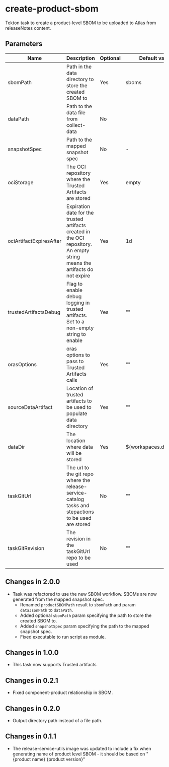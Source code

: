 # create-product-sbom

Tekton task to create a product-level SBOM to be uploaded to Atlas from
releaseNotes content.

## Parameters

| Name                    | Description                                                                                                                | Optional | Default value           |
|-------------------------|----------------------------------------------------------------------------------------------------------------------------|----------|-------------------------|
| sbomPath                | Path in the data directory to store the created SBOM to                                                                    | Yes      | sboms                   |
| dataPath                | Path to the data file from collect-data                                                                                    | No       |                         |
| snapshotSpec            | Path to the mapped snapshot spec                                                                                           | No       | -                       |
| ociStorage              | The OCI repository where the Trusted Artifacts are stored                                                                  | Yes      | empty                   |
| ociArtifactExpiresAfter | Expiration date for the trusted artifacts created in the OCI repository. An empty string means the artifacts do not expire | Yes      | 1d                      |
| trustedArtifactsDebug   | Flag to enable debug logging in trusted artifacts. Set to a non-empty string to enable                                     | Yes      | ""                      |
| orasOptions             | oras options to pass to Trusted Artifacts calls                                                                            | Yes      | ""                      |
| sourceDataArtifact      | Location of trusted artifacts to be used to populate data directory                                                        | Yes      | ""                      |
| dataDir                 | The location where data will be stored                                                                                     | Yes      | $(workspaces.data.path) |
| taskGitUrl              | The url to the git repo where the release-service-catalog tasks and stepactions to be used are stored                      | No       | ""                      |
| taskGitRevision         | The revision in the taskGitUrl repo to be used                                                                             | No       | ""                      |

## Changes in 2.0.0
* Task was refactored to use the new SBOM workflow. SBOMs are now generated from the mapped snapshot spec.
  * Renamed `productSBOMPath` result to `sbomPath` and param `dataJsonPath` to `dataPath`.
  * Added optional `sbomPath` param specifying the path to store the created SBOM to.
  * Added `snapshotSpec` param specifying the path to the mapped snapshot spec.
  * Fixed executable to run script as module.

## Changes in 1.0.0
* This task now supports Trusted artifacts

## Changes in 0.2.1
* Fixed component-product relationship in SBOM.

## Changes in 0.2.0
* Output directory path instead of a file path.

## Changes in 0.1.1
* The release-service-utils image was updated to include a fix when generating name of product level SBOM - it should be based on "{product name} {product version}"
